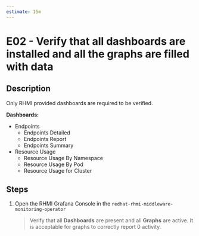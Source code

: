 ```yaml
---
estimate: 15m
---
```


# E02 - Verify that all dashboards are installed and all the graphs are filled with data

## Description

Only RHMI provided dashboards are required to be verified.

**Dashboards:**

- Endpoints
  - Endpoints Detailed
  - Endpoints Report
  - Endpoints Summary
- Resource Usage
  - Resource Usage By Namespace
  - Resource Usage By Pod
  - Resource Usage for Cluster

## Steps

1. Open the RHMI Grafana Console in the `redhat-rhmi-middleware-monitoring-operator`
   > Verify that all **Dashboards** are present and all **Graphs** are active. It is acceptable for graphs to correctly report 0 activity.
